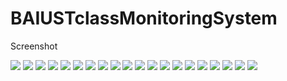 # BAIUSTclassMonitoringSystem
Screenshot

![](User%20Manua%20lFor%20Student%20(Screenshort)/baiust_APP_PORTFOLIO-01.jpg)
![](User%20Manua%20lFor%20Student%20(Screenshort)/baiust_APP_PORTFOLIO-02.jpg)
![](User%20Manua%20lFor%20Student%20(Screenshort)/baiust_APP_PORTFOLIO-03.jpg)
![](User%20Manua%20lFor%20Student%20(Screenshort)/baiust_APP_PORTFOLIO-04.jpg)
![](User%20Manua%20lFor%20Student%20(Screenshort)/baiust_APP_PORTFOLIO-05.jpg)
![](User%20Manua%20lFor%20Student%20(Screenshort)/baiust_APP_PORTFOLIO-06.jpg)
![](User%20Manua%20lFor%20Student%20(Screenshort)/baiust_APP_PORTFOLIO-07.jpg)
![](User%20Manua%20lFor%20Student%20(Screenshort)/baiust_APP_PORTFOLIO-08.jpg)
![](User%20Manua%20lFor%20Student%20(Screenshort)/baiust_APP_PORTFOLIO-09.jpg)
![](User%20Manua%20lFor%20Student%20(Screenshort)/baiust_APP_PORTFOLIO-10.jpg)
![](User%20Manua%20lFor%20Student%20(Screenshort)/baiust_APP_PORTFOLIO-11.jpg)
![](User%20Manua%20lFor%20Student%20(Screenshort)/baiust_APP_PORTFOLIO-12.jpg)
![](User%20Manua%20lFor%20Student%20(Screenshort)/baiust_APP_PORTFOLIO-13.jpg)
![](User%20Manua%20lFor%20Student%20(Screenshort)/baiust_APP_PORTFOLIO-14.jpg)
![](User%20Manua%20lFor%20Student%20(Screenshort)/baiust_APP_PORTFOLIO-15.jpg)
![](User%20Manua%20lFor%20Student%20(Screenshort)/baiust_APP_PORTFOLIO-16.jpg)
![](User%20Manua%20lFor%20Student%20(Screenshort)/baiust_APP_PORTFOLIO-17.jpg)
![](User%20Manua%20lFor%20Student%20(Screenshort)/baiust_APP_PORTFOLIO-18.jpg)
![](User%20Manua%20lFor%20Student%20(Screenshort)/baiust_APP_PORTFOLIO-19.jpg)
![](User%20Manua%20lFor%20Student%20(Screenshort)/baiust_APP_PORTFOLIO-20.jpg)
